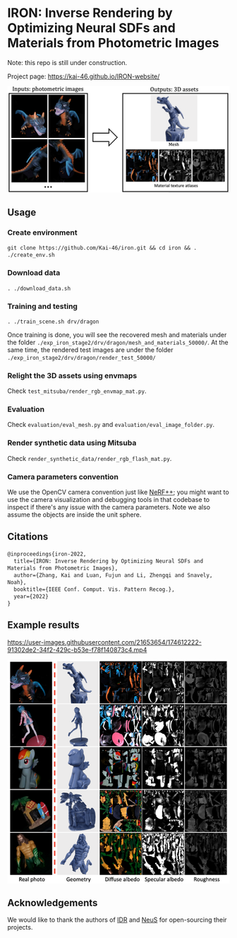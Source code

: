 # IRON: Inverse Rendering by Optimizing Neural SDFs and Materials from Photometric Images

Note: this repo is still under construction.

Project page: <https://kai-46.github.io/IRON-website/>

![example results](./readme_resources/inputs_outputs.png)

## Usage

### Create environment

```shell
git clone https://github.com/Kai-46/iron.git && cd iron && . ./create_env.sh
```

### Download data

```shell
. ./download_data.sh
```

### Training and testing

```shell
. ./train_scene.sh drv/dragon
```

Once training is done, you will see the recovered mesh and materials under the folder ```./exp_iron_stage2/drv/dragon/mesh_and_materials_50000/```. At the same time, the rendered test images are under the folder ``````./exp_iron_stage2/drv/dragon/render_test_50000/``````

### Relight the 3D assets using envmaps

Check ```test_mitsuba/render_rgb_envmap_mat.py```.

### Evaluation

Check ```evaluation/eval_mesh.py``` and ```evaluation/eval_image_folder.py```.

### Render synthetic data using Mitsuba

Check ```render_synthetic_data/render_rgb_flash_mat.py```.

### Camera parameters convention

We use the OpenCV camera convention just like [NeRF++](https://github.com/Kai-46/nerfplusplus); you might want to use the camera visualization and debugging tools in that codebase to inspect if there's any issue with the camera parameters. Note we also assume the objects are inside the unit sphere.

## Citations

```
@inproceedings{iron-2022,
  title={IRON: Inverse Rendering by Optimizing Neural SDFs and Materials from Photometric Images},
  author={Zhang, Kai and Luan, Fujun and Li, Zhengqi and Snavely, Noah},
  booktitle={IEEE Conf. Comput. Vis. Pattern Recog.},
  year={2022}
}
```

## Example results

<https://user-images.githubusercontent.com/21653654/174612222-91302de2-34f2-429c-b53e-f78f140873c4.mp4>

![example results](./readme_resources/assets_lowres.png)

## Acknowledgements

We would like to thank the authors of [IDR](https://github.com/lioryariv/idr) and [NeuS](https://github.com/Totoro97/NeuS) for open-sourcing their projects.
